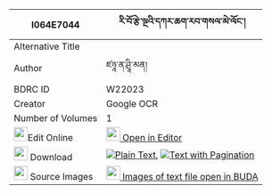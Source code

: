 |I064E7044|རི་བོ་རྩེ་ལྔའི་དཀར་ཆག་རབ་གསལ་མེ་ལོང་། 
| --- | --- 
|Alternative Title |
|Author| ཛཉཱ་ན་ཤྲཱི་མན།
|BDRC ID | W22023
|Creator | Google OCR
|Number of Volumes| 1
|<img width="25" src="https://img.icons8.com/color/25/000000/edit-property.png">Edit Online| [<img width="25" src="https://avatars.githubusercontent.com/u/45091458?s=200&v=4"> Open in Editor](http://editor.openpecha.org/I064E7044)
|<img width="25" src="https://img.icons8.com/fluent/48/000000/download-2.png"/>  Download | [![](https://img.icons8.com/color/20/000000/txt.png)Plain Text](https://github.com/Openpecha/I064E7044/releases/download/v1/riwo_tse_nga_i_karchak_rabsal__plain_I064E7044.zip), [![](https://img.icons8.com/color/20/000000/txt.png)Text with Pagination](https://github.com/Openpecha/I064E7044/releases/download/v1/riwo_tse_nga_i_karchak_rabsal__pages_I064E7044.zip)
|<img width="25" src="https://img.icons8.com/plasticine/100/000000/pictures-folder.png"/>  Source Images | [<img width="25" src="https://library.bdrc.io/icons/BUDA-small.svg"> Images of text file open in BUDA](https://library.bdrc.io/show/bdr:W22023)